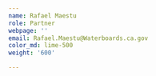 ```yaml
---
name: Rafael Maestu
role: Partner
webpage: ''
email: Rafael.Maestu@Waterboards.ca.gov
color_md: lime-500
weight: '600'

---
```





